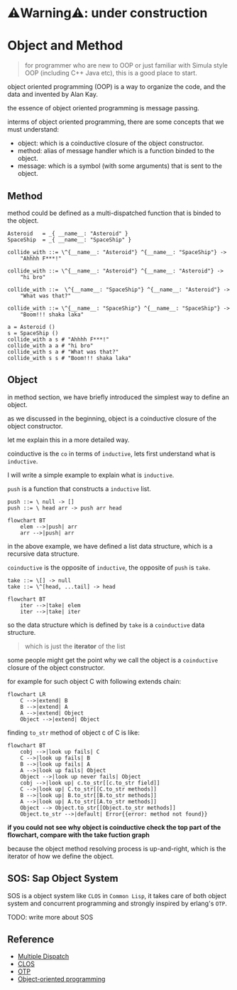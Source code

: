 # ⚠️Warning⚠️: under construction

# Object and Method

> for programmer who are new to OOP or just familiar with Simula style OOP (including C++ Java etc), this is a good place to start.

object oriented programming (OOP) is a way to organize the code, and the data and invented by Alan Kay.

the essence of object oriented programming is message passing.

interms of object oriented programming, there are some concepts that we must understand:

- object: which is a coinductive closure of the object constructor.
- method: alias of message handler which is a function binded to the object.
- message: which is a symbol (with some arguments) that is sent to the object.

## Method

method could be defined as a multi-dispatched function that is binded to the object.

```sap
Asteroid   = _{ __name__: "Asteroid" }
SpaceShip  = _{ __name__: "SpaceShip" }

collide_with ::= \^{__name__: "Asteroid"} ^{__name__: "SpaceShip"} -> 
    "Ahhhh F***!"

collide_with ::= \^{__name__: "Asteroid"} ^{__name__: "Asteroid"} ->
    "hi bro"

collide_with ::=  \^{__name__: "SpaceShip"} ^{__name__: "Asteroid"} ->
    "What was that?"

collide_with ::= \^{__name__: "SpaceShip"} ^{__name__: "SpaceShip"} ->
    "Boom!!! shaka laka"

a = Asteroid ()
s = SpaceShip ()
collide_with a s # "Ahhhh F***!"
collide_with a a # "hi bro"
collide_with s a # "What was that?"
collide_with s s # "Boom!!! shaka laka"
```

## Object

in method section, we have briefly introduced the simplest way to define an object.

as we discussed in the beginning, object is a coinductive closure of the object constructor.

let me explain this in a more detailed way.

coinductive is the `co` in terms of `inductive`, lets first understand what is `inductive`.

I will write a simple example to explain what is `inductive`.

`push` is a function that constructs a `inductive` list.

```sap
push ::= \ null -> []
push ::= \ head arr -> push arr head
```

```mermaid
flowchart BT
    elem -->|push| arr
    arr -->|push| arr
```

in the above example, we have defined a list data structure, which is a recursive data structure.

`coinductive` is the opposite of `inductive`, the opposite of `push` is `take`.

```sap
take ::= \[] -> null
take ::= \^[head, ...tail] -> head
```

```mermaid
flowchart BT
    iter -->|take| elem
    iter -->|take| iter
```

so the data structure which is defined by `take` is a `coinductive` data structure.

> which is just the **iterator** of the list

some people might get the point why we call the object is a `coinductive` closure of the object constructor.

for example for such object C with following extends chain:

```mermaid
flowchart LR
    C -->|extend| B
    B -->|extend| A
    A -->|extend| Object
    Object -->|extend| Object
```

finding `to_str` method of object c of C is like:

```mermaid
flowchart BT
    cobj -->|look up fails| C
    C -->|look up fails| B
    B -->|look up fails| A
    A -->|look up fails| Object
    Object -->|look up never fails| Object
    cobj -->|look up| c.to_str[[c.to_str field]]
    C -->|look up| C.to_str[[C.to_str methods]]
    B -->|look up| B.to_str[[B.to_str methods]]
    A -->|look up| A.to_str[[A.to_str methods]]
    Object --> Object.to_str[[Object.to_str methods]]
    Object.to_str -->|default| Error{{error: method not found}}
```

**if you could not see why object is coinductive check the top part of the flowchart, compare with the take fuction graph**

because the object method resolving process is up-and-right, which is the iterator of how we define the object.

## SOS: Sap Object System

SOS is a object system like `CLOS` in `Common Lisp`, it takes care of both object system and concurrent programming and strongly inspired by erlang's `OTP`.

TODO: write more about SOS

## Reference
- [Multiple Dispatch](https://en.wikipedia.org/wiki/Multiple_dispatch)
- [CLOS](https://en.wikipedia.org/wiki/Common_Lisp_Object_System)
- [OTP](https://en.wikipedia.org/wiki/Open_Telecom_Platform)
- [Object-oriented programming](https://en.wikipedia.org/wiki/Object-oriented_programming)